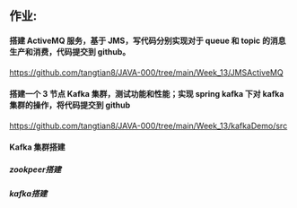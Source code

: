 ## 作业:

#### 搭建 ActiveMQ 服务，基于 JMS，写代码分别实现对于 queue 和 topic 的消息生产和消费，代码提交到 github。

https://github.com/tangtian8/JAVA-000/tree/main/Week_13/JMSActiveMQ

#### 搭建一个 3 节点 Kafka 集群，测试功能和性能；实现 spring kafka 下对 kafka 集群的操作，将代码提交到 github

https://github.com/tangtian8/JAVA-000/tree/main/Week_13/kafkaDemo/src

#### Kafka 集群搭建

##### zookpeer搭建



##### kafka搭建

